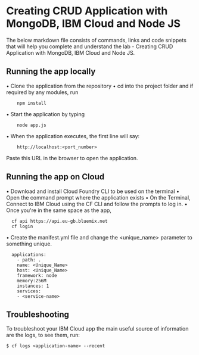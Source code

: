 # Creating CRUD Application with MongoDB, IBM Cloud and Node JS

The below markdown file consists of commands, links and code snippets that will help you complete and understand the lab - Creating CRUD Application with MongoDB, IBM Cloud and Node JS. 

## Running the app locally

• Clone the application from the repository 
• cd into the project folder and if required by any modules, run

```
	npm install
```		
• Start the application by typing
```
	node app.js
```		
• When the application executes, the first line will say:
```
	http://localhost:<port_number>
```		
Paste this URL in the browser to open the application.

## Running the app on Cloud

• Download and install Cloud Foundry CLI to be used on the terminal
• Open the command prompt where the application exists
• On the Terminal, Connect to IBM Cloud using the CF CLI and follow the prompts to log in. 
• Once you're in the same space as the app,

```
  cf api https://api.eu-gb.bluemix.net
  cf login
```

• Create the manifest.yml file and change the <unique_name> parameter to something unique.

```
  applications:
    - path: .
    name: <Unique_Name>
    host: <Unique_Name>
    framework: node
    memory:256M
    instances: 1
    services:
    - <service-name>
```  

## Troubleshooting

To troubleshoot your IBM Cloud app the main useful source of information are the logs, to see them, run:

  ```
  $ cf logs <application-name> --recent
  ```